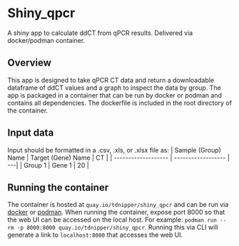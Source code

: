 # Shiny_qpcr

A shiny app to calculate ddCT from qPCR results. Delivered via docker/podman container.

## Overview

This app is designed to take qPCR CT data and return a downloadable dataframe of ddCT values and a graph to inspect the data by group. The app is packaged in a container that can be run by docker or podman and contains all dependencies. The dockerfile is included in the root directory of the container.

## Input data

Input should be formatted in a .csv, .xls, or .xlsx file as:
| Sample (Group) Name | Target (Gene) Name | CT |
| ------------------- | ------------------ | ---|
| Group 1 | Gene 1 | 20 |

## Running the container

The container is hosted at `quay.io/tdnipper/shiny_qpcr` and can be run via [docker](https://www.docker.com/) or [podman](https://podman.io/get-started).
When running the container, expose port 8000 so that the web UI can be accessed on the local host. For example: `podman run --rm -p 8000:8000 quay.io/tdnipper/shiny_qpcr`. Running this via CLI will generate a link to `localhost:8000` that accesses the web UI.